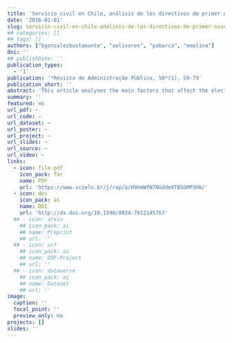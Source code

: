 ```yaml
---
title: 'Servicio civil en Chile, análisis de los directivos de primer nivel jerárquico (2003-13)'
date: '2016-01-01'
slug: servicio-civil-en-chile-analisis-de-los-directivos-de-primer-nivel-jerarquico
## categories: []
## tags: []
authors: ["bgonzalezbustamante", "aolivares", "pabarca", "emolina"]
doi: ''
## publishDate: ''
publication_types:
  - '1'
publication: '*Revista de Administração Pública, 50*(1), 59-79'
publication_short: ''
abstract: 'This article analyses the main factors that affect the election of a high civil servant in the first level of hierarchy in Chile, according to a sociological perspective using the capital species concept. This paper provides a theoretical and descriptive journey on State modernisation and professionalisation of public management in Chile. Later, with a sample of 45 cases regarding high civil servants designated from 2003 to 2013, maximum likelihood logit models were performed to determine the factors that influence the selection of these civil servants. It concludes that political capital is not a factor that gives advantage in the selection.'
summary: ''
featured: no
url_pdf: ~
url_code: ~
url_dataset: ~
url_poster: ~
url_project: ~
url_slides: ~
url_source: ~
url_video: ~
links:
  - icon: file-pdf
    icon_pack: far
    name: PDF
    url: 'https://www.scielo.br/j/rap/a/H9hmWfN7NGddmXTB5GMP3Hb/'
  - icon: doi
    icon_pack: ai
    name: DOI
    url: 'http://dx.doi.org/10.1590/0034-7612145767'
  ## - icon: arxiv
    ## icon_pack: ai
    ## name: Preprint
    ## url: ''
  ## - icon: osf
    ## icon_pack: ai
    ## name: OSF-Project
    ## url: ''
  ## - icon: dataverse
    ## icon_pack: ai
    ## name: Dataset
    ## url: ''
image:
  caption: ''
  focal_point: ''
  preview_only: no
projects: []
slides: ''
---
```

